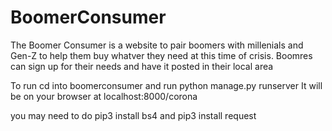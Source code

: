 # BoomerConsumer

The Boomer Consumer is a website to pair boomers with millenials and Gen-Z to help them buy whatver they need at this time of crisis.
Boomres can sign up for their needs and have it posted in their local area

To run cd into boomerconsumer and run python manage.py runserver
It will be on your browser at localhost:8000/corona

you may need to do pip3 install bs4 and pip3 install request
